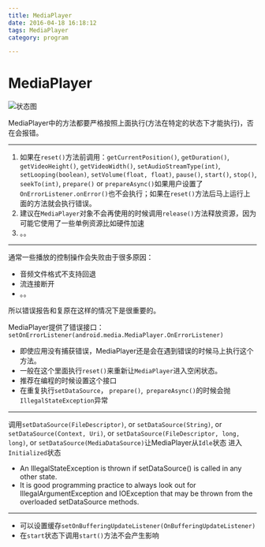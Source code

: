 ```yaml
---
title: MediaPlayer 
date: 2016-04-18 16:18:12
tags: MediaPlayer
category: program

---
```


# MediaPlayer

![状态图](http://i.imgur.com/dMoKjTu.gif)

MediaPlayer中的方法都要严格按照上面执行(方法在特定的状态下才能执行)，否在会报错。

---

1. 如果在`reset()`方法前调用：`getCurrentPosition()`, `getDuration()`, `getVideoHeight()`, `getVideoWidth()`, `setAudioStreamType(int)`, `setLooping(boolean)`, `setVolume(float, float)`, `pause()`, `start()`, `stop()`, `seekTo(int)`, `prepare()` or `prepareAsync()`如果用户设置了`OnErrorListener.onError()`也不会执行；如果在`reset()`方法后马上运行上面的方法就会执行错误。
2. 建议在`MediaPlayer`对象不会再使用的时候调用`release()`方法释放资源，因为可能它使用了一些单例资源比如硬件加速
3. 。。

----
通常一些播放的控制操作会失败由于很多原因：

- 音频文件格式不支持回退
- 流连接断开
- 。。

所以错误报告和复原在这样的情况下是很重要的。

MediaPlayer提供了错误接口：`setOnErrorListener(android.media.MediaPlayer.OnErrorListener)`

- 即使应用没有捕获错误，MediaPlayer还是会在遇到错误的时候马上执行这个方法。
- 一般在这个里面执行`reset()`来重新让`MediaPlayer`进入空闲状态。
- 推荐在编程的时候设置这个接口
- 在重复执行`setDataSource`， `prepare()`,` prepareAsync()`的时候会抛`IllegalStateException`异常

---

调用`setDataSource(FileDescriptor)`, or `setDataSource(String)`, or `setDataSource(Context, Uri)`, or `setDataSource(FileDescriptor, long, long)`, or `setDataSource(MediaDataSource)`让MediaPlayer从`Idle`状态
进入`Initialized`状态

- An IllegalStateException is thrown if setDataSource() is called in any other state.
- It is good programming practice to always look out for IllegalArgumentException and IOException that may be thrown from the overloaded setDataSource methods.

---

- 可以设置缓存`setOnBufferingUpdateListener(OnBufferingUpdateListener)`
- 在`start`状态下调用`start()`方法不会产生影响
